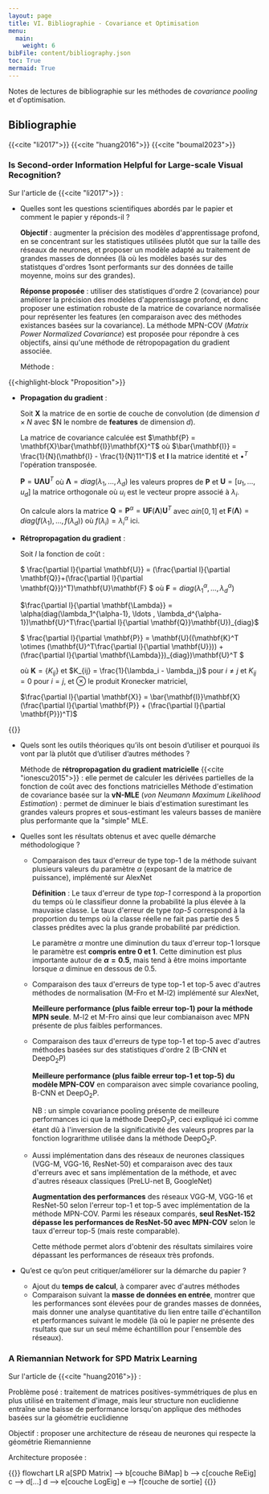 ```yaml
---
layout: page
title: VI. Bibliographie - Covariance et Optimisation
menu:
  main:
    weight: 6
bibFile: content/bibliography.json
toc: True
mermaid: True
---
```


Notes de lectures de bibliographie sur les méthodes de _covariance pooling_ et d'optimisation.

<!--more-->

## Bibliographie

{{<cite "li2017">}} {{<cite "huang2016">}} {{<cite "boumal2023">}} 

### Is Second-order Information Helpful for Large-scale Visual Recognition?

Sur l'article de {{<cite "li2017">}} :

* Quelles sont les questions scientifiques abordés par le papier et comment le papier y réponds-il ?

  **Objectif** : augmenter la précision des modèles d'apprentissage profond, en se concentrant sur les statistiques utilisées plutôt que sur la taille des réseaux de neurones, et proposer un modèle adapté au traitement de grandes masses de données (là où les modèles basés sur des statistques d'ordres 1sont performants sur des données de taille moyenne, moins sur des grandes).

  **Réponse proposée** : utiliser des statistiques d'ordre 2 (covariance) pour améliorer la précision des modèles d'apprentissage profond, et donc proposer une estimation robuste de la matrice de covariance normalisée pour représenter les features (en comparaison avec des méthodes existances basées sur la covariance). La méthode MPN-COV (_Matrix Power Normalized Covariance_) est proposée pour répondre à ces objectifs, ainsi qu'une méthode de rétropopagation du gradient associée.

  Méthode :

{{<highlight-block "Proposition">}}
  
  * **Propagation du gradient** :
    
    Soit $\mathbf{X}$ la matrice de en sortie de couche de convolution (de dimension $d \times N$ avec $N le nombre de __features__ de dimension $d$).

    La matrice de covariance calculée est $\mathbf{P} = \mathbf{X}\bar{\mathbf{I}}\mathbf{X}^T$ où $\bar{\mathbf{I}} = \frac{1}{N}(\mathbf{I} - \frac{1}{N}11^T)$ et $\mathbf{I}$ la matrice identité et $\bullet^T$ l'opération transposée.

    $\mathbf{P} = \mathbf{U} \mathbf{\Lambda} \mathbf{U}^T$ où $\mathbf{\Lambda} = diag(\lambda_1, \ldots , \lambda_d)$ les valeurs propres de $\mathbf{P}$ et $\mathbf{U} = [u_1, \ldots , u_d]$ la matrice orthogonale où $u_i$ est le vecteur propre associé à $\lambda_i$.

    On calcule alors la matrice $\mathbf{Q} = \mathbf{P}^\alpha = \mathbf{U}\mathbf{F}(\mathbf{\Lambda})\mathbf{U}^T$ avec $\alpha in [0,1]$ et $\mathbf{F}(\mathbf{\Lambda})= diag(f(\lambda_1), \ldots ,f(\lambda_d))$ où $f(\lambda_i) = \lambda_i^\alpha$ ici.

  * **Rétropropagation du gradient** :

    Soit $l$ la fonction de coût :

    $ \frac{\partial l}{\partial \mathbf{U}} = (\frac{\partial l}{\partial \mathbf{Q}}+(\frac{\partial l}{\partial \mathbf{Q}})^T)\mathbf{U}\mathbf{F} $ où $\mathbf{F} = diag(\lambda_1^\alpha, \ldots , \lambda_d^\alpha)$

    $\frac{\partial l}{\partial \mathbf{\Lambda}} = \alpha(diag(\lambda_1^{\alpha-1}, \ldots , \lambda_d^{\alpha-1})\mathbf{U}^T\frac{\partial l}{\partial \mathbf{Q}}\mathbf{U})_{diag}$ 

    $ \frac{\partial l}{\partial \mathbf{P}} = \mathbf{U}((\mathbf{K}^T \otimes (\mathbf{U}^T\frac{\partial l}{\partial \mathbf{U}})) + (\frac{\partial l}{\partial \mathbf{\Lambda}})_{diag})\mathbf{U}^T $
    
    où $\mathbf{K} = \{K_{ij}\}$ et $K_{ij} = \frac{1}{\lambda_i - \lambda_j}$ pour $i \neq j$ et $K_{ij} = 0$ pour $i = j$, et $\otimes$ le produit Kronecker matriciel,

    $\frac{\partial l}{\partial \mathbf{X}} = \bar{\mathbf{I}}\mathbf{X}(\frac{\partial l}{\partial \mathbf{P}} + (\frac{\partial l}{\partial \mathbf{P}})^T)$
  
{{</highlight-block>}}


* Quels sont les outils théoriques qu’ils ont besoin d’utiliser et pourquoi ils vont par là plutôt que d’utiliser d’autres méthodes ?

  Méthode de **rétropropagation du gradient matricielle** {{<cite "ionescu2015">}} : elle permet de calculer les dérivées partielles de la fonction de coût avec des fonctions matricielles
  Méthode d'estimation de covariance basée sur la **vN-MLE** (_von Neumann Maximum Likelihood Estimation_) : permet de diminuer le biais d'estimation surestimant les grandes valeurs propres et sous-estimant les valeurs basses de manière plus performante que la "simple" MLE.



* Quelles sont les résultats obtenus et avec quelle démarche méthodologique ?

  * Comparaison des taux d'erreur de type top-1 de la méthode suivant plusieurs valeurs du paramètre $\alpha$ (exposant de la matrice de puissance), implémenté sur AlexNet
  
    **Définition** : Le taux d'erreur de type _top-1_ correspond à la proportion du temps où le classifieur donne la probabilité la plus élevée à la mauvaise classe. Le taux d'erreur de type _top-5_ correspond à la proportion du temps où la classe réelle ne fait pas partie des 5 classes prédites avec la plus grande probabilité par prédiction.

    Le paramètre $\alpha$ montre une diminution du taux d'erreur top-1 lorsque le paramètre est **compris entre 0 et 1**. Cette diminution est plus importante autour de **$\alpha = 0.5$**, mais tend à être moins importante lorsque $\alpha$ diminue en dessous de $0.5$.
  
  
  * Comparaison des taux d'erreurs de type top-1 et top-5 avec d'autres méthodes de normalisation (M-Fro et M-l2) implémenté sur AlexNet,
  
    **Meilleure performance (plus faible erreur top-1) pour la méthode MPN seule**. M-l2 et M-Fro ainsi que leur combianaison avec MPN présente de plus faibles performances.
  
  * Comparaison des taux d'erreurs de type top-1 et top-5 avec d'autres méthodes basées sur des statistiques d'ordre 2 (B-CNN et DeepO<sub>2</sub>P)

    **Meilleure performance (plus faible erreur top-1 et top-5) du modèle MPN-COV** en comparaison avec simple covariance pooling, B-CNN et DeepO<sub>2</sub>P. 
    
    NB : un simple covariance pooling présente de meilleure performances ici que la méthode DeepO<sub>2</sub>P, ceci expliqué ici comme étant dû à l'inversion de la significativité des valeurs propres par la fonction lograrithme utilisée dans la méthode DeepO<sub>2</sub>P.

  * Aussi implémentation dans des réseaux de neurones classiques (VGG-M, VGG-16, ResNet-50) et comparaison avec des taux d'erreurs avec et sans implémentation de la méthode, et avec d'autres réseaux classiques (PreLU-net B, GoogleNet)

    **Augmentation des performances** des réseaux VGG-M, VGG-16 et ResNet-50 selon l'erreur top-1 et top-5 avec implémentation de la méthode MPN-COV. Parmi les réseaux comparés, **seul ResNet-152 dépasse les performances de ResNet-50 avec MPN-COV** selon le taux d'erreur top-5 (mais reste comparable).

    Cette méthode permet alors d'obtenir des résultats similaires voire dépassant les performances de réseaux très profonds.

* Qu’est ce qu’on peut critiquer/améliorer sur la démarche du papier ?

  * Ajout du **temps de calcul**, à comparer avec d'autres méthodes
  * Comparaison suivant la **masse de données en entrée**, montrer que les performances sont élevées pour de grandes masses de données, mais donner une analyse quantitative du lien entre taille d'échantillon et performances suivant le modèle (là où le papier ne présente des rsultats que sur un seul même échantilllon pour l'ensemble des réseaux).


### A Riemannian Network for SPD Matrix Learning

Sur l'article de {{<cite "huang2016">}} :

Problème posé : traitement de matrices positives-symmétriques de plus en plus utilisé en traitement d'image, mais leur structure non euclidienne entraîne une baisse de performance lorsqu'on applique des méthodes basées sur la géométrie euclidienne 
<!--
[Pennec, Fillard, and Ayache 2006] Pennec, X.; Fillard, P.; and Ayache, N. 2006. A Riemannian framework for tensor computing. IJCV 66(1):41–66.
-->
Objectif : proposer une architecture de réseau de neurones qui respecte la géométrie Riemannienne


Architecture proposée : 

{{<mermaid>}}
flowchart LR
    a[SPD Matrix] --> b[couche BiMap]
    b --> c[couche ReEig]
    c --> d[...]
    d --> e[couche LogEig]
    e --> f[couche de 
    sortie]
{{</mermaid>}}

<!--
* Quelles sont les questions scientifiques abordés par le papier et comment le papier y répond-il ?

* Quels sont les outils théoriques qu’ils ont besoin d’utiliser et pourquoi ils vont par là plutôt que d’utiliser d’autres méthodes ?

* Quelles sont les résultats obtenus et avec quelle démarche méthodologique ?

* Qu’est ce qu’on peut critiquer/améliorer sur la démarche du papier ?
-->


